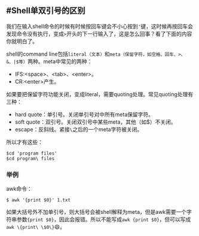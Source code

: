 #Shell单双引号的区别
---
我们在输入shell命令的时候有时候按回车键会不小心按到`'`键，这时候再按回车会发现命令没有执行，变成`>`开头的下一行输入了，这是怎么回事？看了下面的内容你就明白了。
  
shell的command line包括`literal（文本）`和`meta（保留字符，如空格、回车、>、&、|$等）`两种。meta中常见的两种：

* IFS:\<space\>、\<tab\>、\<enter\>。
* CR:\<enter\>产生。

如果要把保留字符功能关闭，变成literal，需要quoting处理。常见quoting处理有三种：

* hard quote：单引号。关闭单引号对中所有meta保留字符。
* soft quote：双引号。关闭双引号中某些meta，其他（如$）不关闭。
* escape：反斜线。紧接`\`之后的一个meta字符被关闭。

所以才有这些：

	$cd 'program files'
	$cd program\ files
### 举例
awk命令：

	$ awk '{print $0}' 1.txt
如果大括号外不加单引号，则大括号会被shell解释为meta，但是awk需要一个字符串参数`{print $0}`，因此会报错。所以不能写成`awk {print $0}`，但可以写成`awk \{print\ \$0\}`😄。
